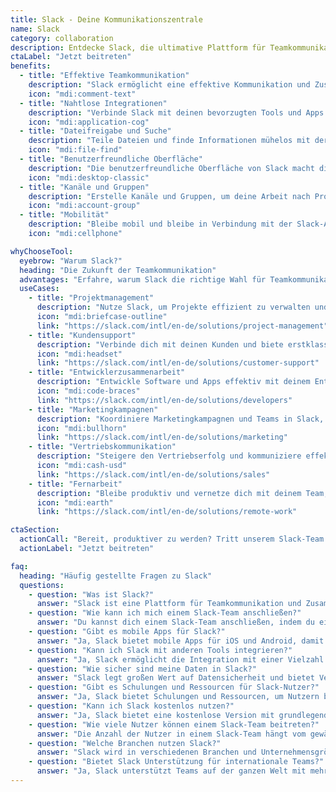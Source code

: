 ```yaml
---
title: Slack - Deine Kommunikationszentrale
name: Slack
category: collaboration
description: Entdecke Slack, die ultimative Plattform für Teamkommunikation und Zusammenarbeit. Verbinde dich nahtlos mit deinem Team, wo immer du bist.
ctaLabel: "Jetzt beitreten"
benefits:
  - title: "Effektive Teamkommunikation"
    description: "Slack ermöglicht eine effektive Kommunikation und Zusammenarbeit innerhalb deines Teams."
    icon: "mdi:comment-text"
  - title: "Nahtlose Integrationen"
    description: "Verbinde Slack mit deinen bevorzugten Tools und Apps für eine reibungslose Arbeitsweise."
    icon: "mdi:application-cog"
  - title: "Dateifreigabe und Suche"
    description: "Teile Dateien und finde Informationen mühelos mit der leistungsstarken Suchfunktion von Slack."
    icon: "mdi:file-find"
  - title: "Benutzerfreundliche Oberfläche"
    description: "Die benutzerfreundliche Oberfläche von Slack macht die Zusammenarbeit einfach und intuitiv."
    icon: "mdi:desktop-classic"
  - title: "Kanäle und Gruppen"
    description: "Erstelle Kanäle und Gruppen, um deine Arbeit nach Projekten oder Teams zu organisieren."
    icon: "mdi:account-group"
  - title: "Mobilität"
    description: "Bleibe mobil und bleibe in Verbindung mit der Slack-App für unterwegs."
    icon: "mdi:cellphone"

whyChooseTool:
  eyebrow: "Warum Slack?"
  heading: "Die Zukunft der Teamkommunikation"
  advantages: "Erfahre, warum Slack die richtige Wahl für Teamkommunikation und Zusammenarbeit ist und welche Vorteile es bietet."
  useCases:
    - title: "Projektmanagement"
      description: "Nutze Slack, um Projekte effizient zu verwalten und Teams zu koordinieren."
      icon: "mdi:briefcase-outline"
      link: "https://slack.com/intl/en-de/solutions/project-management"
    - title: "Kundensupport"
      description: "Verbinde dich mit deinen Kunden und biete erstklassigen Support über Slack."
      icon: "mdi:headset"
      link: "https://slack.com/intl/en-de/solutions/customer-support"
    - title: "Entwicklerzusammenarbeit"
      description: "Entwickle Software und Apps effektiv mit deinem Entwicklerteam in Slack."
      icon: "mdi:code-braces"
      link: "https://slack.com/intl/en-de/solutions/developers"
    - title: "Marketingkampagnen"
      description: "Koordiniere Marketingkampagnen und Teams in Slack, um Ergebnisse zu erzielen."
      icon: "mdi:bullhorn"
      link: "https://slack.com/intl/en-de/solutions/marketing"
    - title: "Vertriebskommunikation"
      description: "Steigere den Vertriebserfolg und kommuniziere effektiv mit deinem Vertriebsteam."
      icon: "mdi:cash-usd"
      link: "https://slack.com/intl/en-de/solutions/sales"
    - title: "Fernarbeit"
      description: "Bleibe produktiv und vernetze dich mit deinem Team, egal wo du arbeitest."
      icon: "mdi:earth"
      link: "https://slack.com/intl/en-de/solutions/remote-work"

ctaSection:
  actionCall: "Bereit, produktiver zu werden? Tritt unserem Slack-Team bei!"
  actionLabel: "Jetzt beitreten"

faq:
  heading: "Häufig gestellte Fragen zu Slack"
  questions:
    - question: "Was ist Slack?"
      answer: "Slack ist eine Plattform für Teamkommunikation und Zusammenarbeit, die Echtzeit-Messaging, Dateifreigabe und mehr bietet."
    - question: "Wie kann ich mich einem Slack-Team anschließen?"
      answer: "Du kannst dich einem Slack-Team anschließen, indem du eine Einladung von einem Teammitglied erhältst oder dich selbst registrierst."
    - question: "Gibt es mobile Apps für Slack?"
      answer: "Ja, Slack bietet mobile Apps für iOS und Android, damit du unterwegs produktiv sein kannst."
    - question: "Kann ich Slack mit anderen Tools integrieren?"
      answer: "Ja, Slack ermöglicht die Integration mit einer Vielzahl von Tools und Apps, um deine Arbeitsweise zu optimieren."
    - question: "Wie sicher sind meine Daten in Slack?"
      answer: "Slack legt großen Wert auf Datensicherheit und bietet Verschlüsselung und Sicherheitsfunktionen, um deine Daten zu schützen."
    - question: "Gibt es Schulungen und Ressourcen für Slack-Nutzer?"
      answer: "Ja, Slack bietet Schulungen und Ressourcen, um Nutzern bei der optimalen Nutzung der Plattform zu helfen."
    - question: "Kann ich Slack kostenlos nutzen?"
      answer: "Ja, Slack bietet eine kostenlose Version mit grundlegenden Funktionen. Es gibt auch kostenpflichtige Pläne mit erweiterten Funktionen."
    - question: "Wie viele Nutzer können einem Slack-Team beitreten?"
      answer: "Die Anzahl der Nutzer in einem Slack-Team hängt vom gewählten Plan ab. Es gibt Pläne für Teams jeder Größe."
    - question: "Welche Branchen nutzen Slack?"
      answer: "Slack wird in verschiedenen Branchen und Unternehmensgrößen eingesetzt, darunter Technologie, Gesundheitswesen, Bildung und mehr."
    - question: "Bietet Slack Unterstützung für internationale Teams?"
      answer: "Ja, Slack unterstützt Teams auf der ganzen Welt mit mehreren Sprachen und Zeitzonen."
---
```


